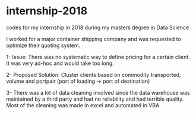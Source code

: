 # internship-2018
codes for my internship in 2018 during my masters degree in Data Science

I worked for a major container shipping company and was requested to optimize their quoting system.

1- Issue: 
  There was no systematic way to define pricing for a certain client. It was very ad-hoc and would take too long.

2- Proposed Solution: 
  Cluster clients based on commodity transported, volume and portpair (port of loading -> port of destination)

3- There was a lot of data cleaning involved since the data warehouse was maintained by a third party and had no reliability and had terrible quality. Most of the cleaning was made in excel and automated in VBA.
